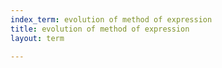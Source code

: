 ```yaml
---
index_term: evolution of method of expression
title: evolution of method of expression
layout: term

---
```

